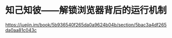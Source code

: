 # 知己知彼——解锁浏览器背后的运行机制

https://juejin.im/book/5b936540f265da0a9624b04b/section/5bac3a4df265da0aa81c043c




